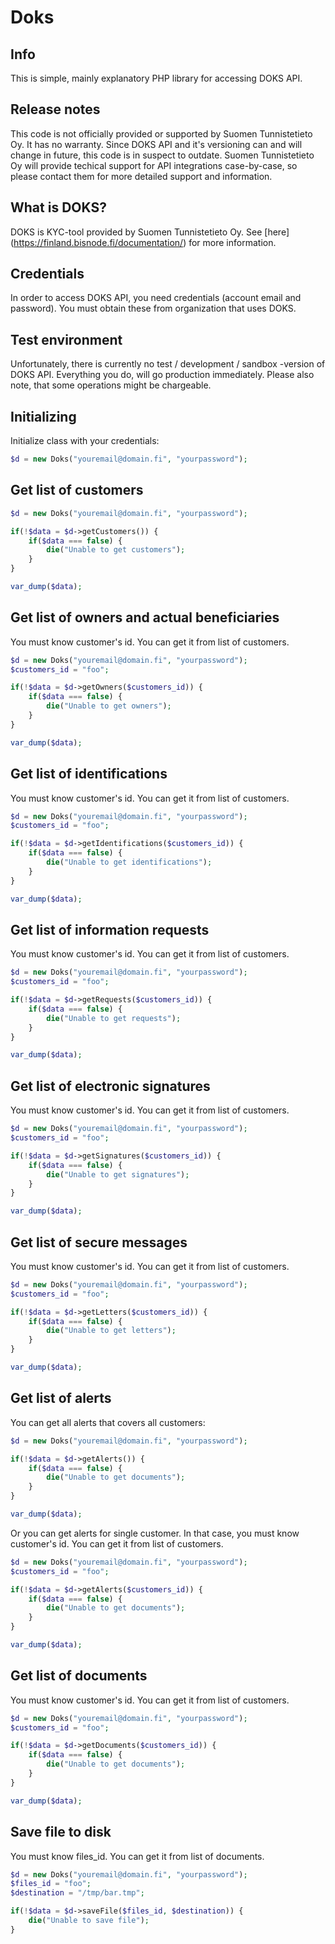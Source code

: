 # Doks

## Info
This is simple, mainly explanatory PHP library for accessing DOKS API.

## Release notes
This code is not officially provided or supported by Suomen Tunnistetieto Oy. It has no warranty. Since DOKS API and it's versioning can and will change in future, this code is in suspect to outdate. Suomen Tunnistetieto Oy will provide techical support for API integrations case-by-case, so please contact them for more detailed support and information.

## What is DOKS?
DOKS is KYC-tool provided by Suomen Tunnistetieto Oy. See [here] (https://finland.bisnode.fi/documentation/) for more information.

## Credentials
In order to access DOKS API, you need credentials (account email and password). You must obtain these from organization that uses DOKS.

## Test environment
Unfortunately, there is currently no test / development / sandbox -version of DOKS API. Everything you do, will go production immediately. Please also note, that some operations might be chargeable.

## Initializing
Initialize class with your credentials:
```php
$d = new Doks("youremail@domain.fi", "yourpassword");
```

## Get list of customers
```php
$d = new Doks("youremail@domain.fi", "yourpassword");

if(!$data = $d->getCustomers()) {
    if($data === false) {
        die("Unable to get customers");
    }
}

var_dump($data);
```

## Get list of owners and actual beneficiaries
You must know customer's id. You can get it from list of customers.
```php
$d = new Doks("youremail@domain.fi", "yourpassword");
$customers_id = "foo";

if(!$data = $d->getOwners($customers_id)) {
    if($data === false) {
        die("Unable to get owners");
    }   
}

var_dump($data);
```

## Get list of identifications
You must know customer's id. You can get it from list of customers.
```php
$d = new Doks("youremail@domain.fi", "yourpassword");
$customers_id = "foo"; 

if(!$data = $d->getIdentifications($customers_id)) {
    if($data === false) {
        die("Unable to get identifications");
    }
}

var_dump($data);
```

## Get list of information requests
You must know customer's id. You can get it from list of customers.
```php
$d = new Doks("youremail@domain.fi", "yourpassword");
$customers_id = "foo";

if(!$data = $d->getRequests($customers_id)) {
    if($data === false) {
        die("Unable to get requests");
    }
}

var_dump($data);
```

## Get list of electronic signatures
You must know customer's id. You can get it from list of customers.
```php
$d = new Doks("youremail@domain.fi", "yourpassword");
$customers_id = "foo";

if(!$data = $d->getSignatures($customers_id)) {
    if($data === false) {
        die("Unable to get signatures");
    }
}

var_dump($data);
```

## Get list of secure messages
You must know customer's id. You can get it from list of customers.
```php
$d = new Doks("youremail@domain.fi", "yourpassword");
$customers_id = "foo";

if(!$data = $d->getLetters($customers_id)) {
    if($data === false) {
        die("Unable to get letters");
    }
}

var_dump($data);
```

## Get list of alerts
You can get all alerts that covers all customers:
```php
$d = new Doks("youremail@domain.fi", "yourpassword");

if(!$data = $d->getAlerts()) {
    if($data === false) {
        die("Unable to get documents");
    }
}

var_dump($data);
```

Or you can get alerts for single customer. In that case, you must know customer's id. You can get it from list of customers.
```php
$d = new Doks("youremail@domain.fi", "yourpassword");
$customers_id = "foo";

if(!$data = $d->getAlerts($customers_id)) {
    if($data === false) {
        die("Unable to get documents");
    }
}

var_dump($data);
```




## Get list of documents
You must know customer's id. You can get it from list of customers.
```php
$d = new Doks("youremail@domain.fi", "yourpassword");
$customers_id = "foo";

if(!$data = $d->getDocuments($customers_id)) {
    if($data === false) {
        die("Unable to get documents");
    }
}

var_dump($data);
```

## Save file to disk
You must know files_id. You can get it from list of documents.

```php
$d = new Doks("youremail@domain.fi", "yourpassword");
$files_id = "foo";
$destination = "/tmp/bar.tmp";

if(!$data = $d->saveFile($files_id, $destination)) {
    die("Unable to save file");
}
```
